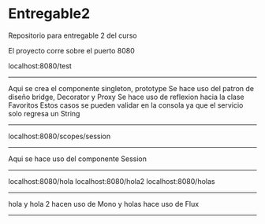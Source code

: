 # Entregable2
Repositorio para entregable 2 del curso

El proyecto corre sobre el puerto 8080

localhost:8080/test
***************************************************
Aqui se crea el componente singleton, prototype
Se hace uso del patron de diseño bridge, Decorator y Proxy
Se hace uso de reflexion hacia la clase Favoritos
Estos casos se pueden validar en la consola ya que el servicio solo regresa un String
***************************************************

localhost:8080/scopes/session
***************************************************
Aqui se hace uso del componente Session
***************************************************

localhost:8080/hola
localhost:8080/hola2
localhost:8080/holas
***************************************************
hola y hola 2 hacen uso de Mono y holas hace uso de Flux
***************************************************

